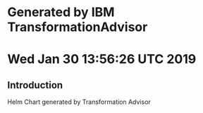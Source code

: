 # Generated by IBM TransformationAdvisor
# Wed Jan 30 13:56:26 UTC 2019
## Introduction

Helm Chart generated by Transformation Advisor
